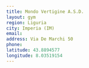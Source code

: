 ```yaml
---
title: Mondo Vertigine A.S.D.
layout: gym
region: Liguria
city: Imperia (IM)
email: 
address: Via De Marchi 50
phone: 
latitude: 43.8894577
longitude: 8.03519154
---
```


